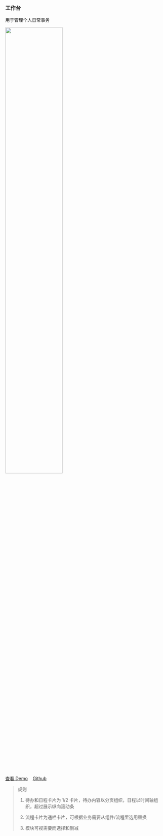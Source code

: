 ### 工作台

用于管理个人日常事务

<a href="https://hiui-group.github.io/hiui-template/#/home-workbench" target="_blank" style="margin-top:8px;">
  <img src="/hiui/static/img/templates/temp4.png" width="60%"/>
</a>

<a href="https://hiui-group.github.io/hiui-template/#/home-workbench" target="_blank">查看 Demo</a>
&nbsp;&nbsp;
<a href="https://github.com/hiui-group/hiui-template" target="_blank">Github</a>

> 规则
>
> 1. 待办和日程卡片为 1/2 卡片，待办内容以分页组织，日程以时间轴组织，超过展示纵向滚动条
>
> 2. 流程卡片为通栏卡片，可根据业务需要从组件/流程里选用替换
>
> 3. 模块可视需要而选择和删减
